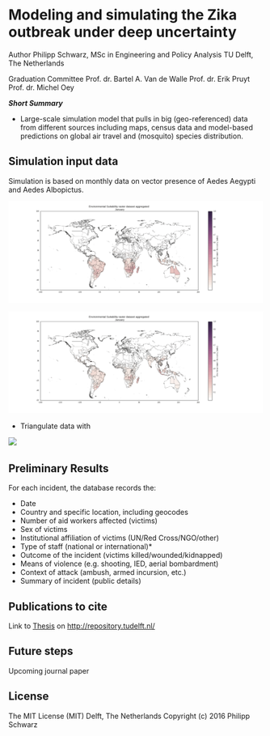 # Modeling and simulating the Zika outbreak under deep uncertainty
Author Philipp Schwarz, MSc in Engineering and Policy Analysis
TU Delft, The Netherlands

Graduation Committee
Prof. dr. Bartel A. Van de Walle
Prof. dr. Erik Pruyt
Prof. dr. Michel Oey

***Short Summary*** 
* Large-scale simulation model that pulls in big (geo-referenced) data from different sources including maps, census data and model-based predictions on global air travel and (mosquito) species distribution. 

## Simulation input data

Simulation is based on monthly data on vector presence of Aedes Aegypti and Aedes Albopictus. 

![](figs/Animation_Aegypti_v2.gif)

![](figs/Animation_Albopictus_v2.gif)

* Triangulate data with 

![](results/population_aggregated_low_Res_hig_res.png)

## Preliminary Results
For each incident, the database records the:

* Date
* Country and specific location, including geocodes
* Number of aid workers affected (victims)
* Sex of victims
* Institutional affiliation of victims (UN/Red Cross/NGO/other)
* Type of staff (national or international)*
* Outcome of the incident (victims killed/wounded/kidnapped)
* Means of violence (e.g. shooting, IED, aerial bombardment)
* Context of attack (ambush, armed incursion, etc.)
* Summary of incident (public details)

## Publications to cite
Link to [Thesis](uuid:4957df8e-3de1-4b5e-8231-731287a4ede4) on http://repository.tudelft.nl/ 

## Future steps
Upcoming journal paper

## License
The MIT License (MIT)
Delft, The Netherlands
Copyright (c) 2016 Philipp Schwarz
